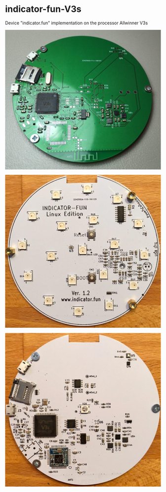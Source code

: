 # indicator-fun-V3s
Device "indicator.fun" implementation on the processor Allwinner V3s

![V1.0-bottom](images/V1.0-bottom.jpg)  
   
![V1.1-white-bottom](images/bottom-v-1.2.jpg)  
   
![V1.1-white-top](images/top-v-1.2.jpg)  

